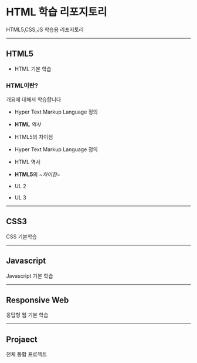 # HTML 학습 리포지토리
HTML5,CSS,JS 학습용 리포지토리


------------------------------------

## HTML5
- HTML 기본 학습

### HTML이란?
개요에 대해서 학습합니다
- Hyper Text Markup Language 정의
- __HTML__ _역사_
- HTML5의 차이점

- Hyper Text Markup Language 정의
- HTML 역사
-  **HTML5**의 _~차이점~_
  - UL 2
  - UL 3

-----------------------------------
## CSS3
CSS 기본학습

-----------------------------------

## Javascript
Javascript 기본 학습

---------------------------------------

## Responsive Web
응답형 웹 기본 학습

------------------------------------

## Projaect
전체 통합 프로젝트
